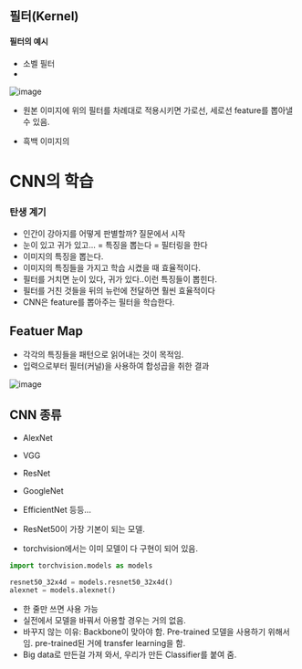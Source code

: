 ## 필터(Kernel)
#### 필터의 예시
-  소벨 필터
-  
![image](https://user-images.githubusercontent.com/15938354/217469320-cfbabb13-7592-4155-8db7-d9b12adf871a.png)

- 원본 이미지에 위의 필터를 차례대로 적용시키면 가로선, 세로선 feature를 뽑아낼 수 있음. 

- 흑백 이미지의 


# CNN의 학습
### 탄생 계기
- 인간이 강아지를 어떻게 판별할까? 질문에서 시작
- 눈이 있고 귀가 있고... = 특징을 뽑는다 = 필터링을 한다 
- 이미지의 특징을 뽑는다. 
- 이미지의 특징들을 가지고 학습 시켰을 때 효율적이다.
- 필터를 거치면 눈이 있다, 귀가 있다..이런 특징들이 뽑힌다. 
- 필터를 거친 것들을 뒤의 뉴런에 전달하면 훨씬 효율적이다
- CNN은 feature를 뽑아주는 필터을 학습한다.


## Featuer Map 
- 각각의 특징들을 패턴으로 읽어내는 것이 목적임.
- 입력으로부터 필터(커널)을 사용하여 합성곱을 취한 결과

![image](https://user-images.githubusercontent.com/15938354/217470269-b9bd9486-7f7c-463f-bc16-3b0d03d5a9a0.png)



## CNN 종류
- AlexNet
- VGG
- ResNet
- GoogleNet
- EfficientNet
등등...

- ResNet50이 가장 기본이 되는 모델.
- torchvision에서는 이미 모델이 다 구현이 되어 있음.


```python
import torchvision.models as models

resnet50_32x4d = models.resnet50_32x4d()
alexnet = models.alexnet()
```

- 한 줄만 쓰면 사용 가능
- 실전에서 모델을 바꿔서 아용할 경우는 거의 없음. 
- 바꾸지 않는 이유: Backbone이 맞아야 함. Pre-trained 모델을 사용하기 위해서임. pre-trained된 거에 transfer learning을 함. 
- Big data로 만든걸 가져 와서, 우리가 만든 Classifier를 붙여 줌. 
